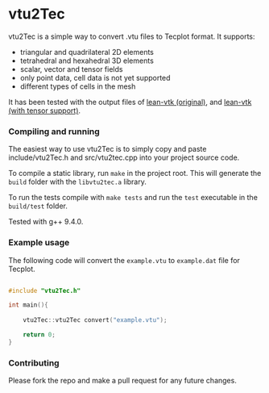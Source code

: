 # vtu2Tec

vtu2Tec is a simple way to convert .vtu files to Tecplot format. It supports:
* triangular and quadrilateral 2D elements
* tetrahedral and hexahedral 3D elements
* scalar, vector and tensor fields
* only point data, cell data is not yet supported
* different types of cells in the mesh

It has been tested with the output files of [lean-vtk (original)](https://github.com/mmorse1217/lean-vtk), and [lean-vtk (with tensor support)](https://github.com/gtatsios/lean-vtk).

### Compiling and running

The easiest way to use vtu2Tec is to simply copy and paste include/vtu2Tec.h and src/vtu2tec.cpp into your project source code.

To compile a static library, run `make` in the project root. This will generate the `build` folder with the `libvtu2tec.a` library. 

To run the tests compile with `make tests` and run the `test` executable in the `build/test` folder. 

Tested with g++ 9.4.0.

### Example usage

The following code will convert the `example.vtu` to `example.dat` file for Tecplot.

```cpp

#include "vtu2Tec.h"

int main(){
    
    vtu2Tec::vtu2Tec convert("example.vtu");

    return 0;
}
```

### Contributing
Please fork the repo and make a pull request for any future changes.
